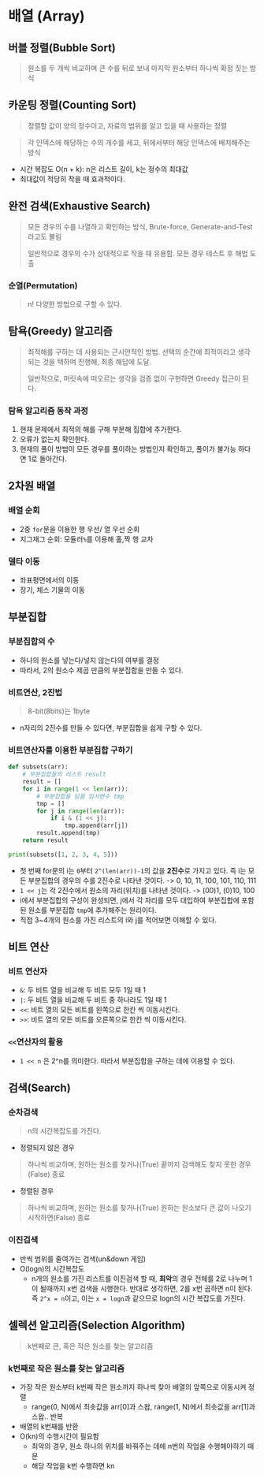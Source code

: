 # 배열 (Array)



## 버블 정렬(Bubble Sort)

> 원소를 두 개씩 비교하며 큰 수를 뒤로 보내 마지막 원소부터 하나씩 확정 짓는 방식





## 카운팅 정렬(Counting Sort)

> 정렬할 값이 양의 정수이고, 자료의 범위를 알고 있을 때 사용하는 정렬

> 각 인덱스에 해당하는 수의 개수를 세고, 뒤에서부터 해당 인덱스에 배치해주는 방식

- 시간 복잡도 O(n + k): n은 리스트 길이, k는 정수의 최대값
- 최대값이 적당히 작을 때 효과적이다.





## 완전 검색(Exhaustive Search)

> 모든 경우의 수를 나열하고 확인하는 방식, Brute-force, Generate-and-Test라고도 불림
>
> 일반적으로 경우의 수가 상대적으로 작을 때 유용함. 모든 경우 테스트 후 해법 도출

### 순열(Permutation)

> n! 다양한 방법으로 구할 수 있다.





## 탐욕(Greedy) 알고리즘

> 최적해를 구하는 데 사용되는 근시안적인 방법. 선택의 순간에 최적이라고 생각 되는 것을 택하며 진행해, 최종 해답에 도달.
>
> 일반적으로, 머릿속에 떠오르는 생각을 검증 없이 구현하면 Greedy 접근이 된다.

### 탐욕 알고리즘 동작 과정

1. 현재 문제에서 최적의 해를 구해 부분해 집합에 추가한다.
2. 오류가 없는지 확인한다.
3. 현재의 풀이 방법이 모든 경우를 풀이하는 방법인지 확인하고, 풀이가 불가능 하다면 1로 돌아간다.



## 2차원 배열

### 배열 순회

- 2중 `for`문을 이용한 행 우선/ 열 우선 순회
- 지그재그 순회: 모듈러`%`를 이용해 홀,짝 행 교차

### 델타 이동

- 좌표평면에서의 이동
- 장기, 체스 기물의 이동



## 부분집합

### 부분집합의 수

- 하나의 원소를 넣는다/넣지 않는다의 여부를 결정
- 따라서, 2의 원소수 제곱 만큼의 부분집합을 만들 수 있다.

### 비트연산, 2진법

> 8-bit(8bits)는 1byte

- n자리의 2진수를 만들 수 있다면, 부분집합을 쉽게 구할 수 있다.

### 비트연산자를 이용한 부분집합 구하기

```python
def subsets(arr):
    # 부분집합들의 리스트 result
    result = []
    for i in range(1 << len(arr)):
        # 부분집합을 담을 임시변수 tmp
        tmp = []
        for j in range(len(arr)):
            if i & (1 << j):
                tmp.append(arr[j])
        result.append(tmp)
    return result

print(subsets([1, 2, 3, 4, 5]))
```

- 첫 번째 for문의 i는 `0`부터 `2^(len(arr))-1`의 값을 **2진수**로 가지고 있다. 즉 i는 모든 부분집합의 경우의 수를 2진수로 나타낸 것이다. -> 0, 10, 11, 100, 101, 110, 111
- `1 << j`는 각 2진수에서 원소의 자리(위치)를 나타낸 것이다. -> (00)1, (0)10, 100
- i에서 부분집합의 구성이 완성되면, j에서 각 자리를 모두 대입하여 부분집합에 포함된 원소를 부분집합 `tmp`에 추가해주는 원리이다.
- 직접 3~4개의 원소를 가진 리스트의 i와 j를 적어보면 이해할 수 있다.



## 비트 연산

### 비트 연산자

- `&`: 두 비트 열을 비교해 두 비트 모두 1일 때 1
- `|`: 두 비트 열을 비교해 두 비트 중 하나라도 1일 때 1
- `<<`: 비트 열의 모든 비트를 왼쪽으로 한칸 씩 이동시킨다.
- `>>`: 비트 열의 모든 비트를 오른쪽으로 한칸 씩 이동시킨다.

### `<<`연산자의 활용

- `1 << n` 은 2^n를 의미한다. 따라서 부분집합을 구하는 데에 이용할 수 있다.



## 검색(Search)

### 순차검색

> n의 시간복잡도를 가진다.

- 정렬되지 않은 경우

> 하나씩 비교하며, 원하는 원소를 찾거나(True) 끝까지 검색해도 찾지 못한 경우(False) 종료

- 정렬된 경우

> 하나씩 비교하며, 원하는 원소를 찾거나(True) 원하는 원소보다 큰 값이 나오기 시작하면(False) 종료

### 이진검색

- 반씩 범위를 줄여가는 검색(un&down 게임)
- O(logn)의 시간복잡도
  - n개의 원소를 가진 리스트를 이진검색 할 때, **최악**의 경우 전체를 2로 나누며 1이 될때까지 x번 검색을 시행한다. 반대로 생각하면, 2를 x번 곱하면 n이 된다. 즉 `2^x = n`이고, 이는 `x = logn`과 같으므로 logn의 시간 복잡도를 가진다.



## 셀렉션 알고리즘(Selection Algorithm)

> k번째로 큰, 혹은 작은 원소를 찾는 알고리즘

### k번째로 작은 원소를 찾는 알고리즘

- 가장 작은 원소부터 k번째 작은 원소까지 하나씩 찾아 배열의 앞쪽으로 이동시켜 정렬
  - range(0, N)에서 최솟값을 arr[0]과 스왑, range(1, N)에서 최솟값을 arr[1]과 스왑.. 반복
- 배열의 k번째를 반환
- O(kn)의 수행시간이 필요함
  - 최악의 경우, 원소 하나의 위치를 바꿔주는 데에 n번의 작업을 수행해야하기 때문
  - 해당 작업을 k번 수행하면 kn



